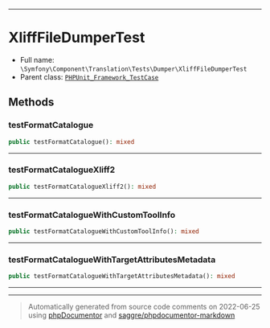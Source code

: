 ***

# XliffFileDumperTest





* Full name: `\Symfony\Component\Translation\Tests\Dumper\XliffFileDumperTest`
* Parent class: [`PHPUnit_Framework_TestCase`](../../../../../PHPUnit_Framework_TestCase.md)




## Methods


### testFormatCatalogue



```php
public testFormatCatalogue(): mixed
```











***

### testFormatCatalogueXliff2



```php
public testFormatCatalogueXliff2(): mixed
```











***

### testFormatCatalogueWithCustomToolInfo



```php
public testFormatCatalogueWithCustomToolInfo(): mixed
```











***

### testFormatCatalogueWithTargetAttributesMetadata



```php
public testFormatCatalogueWithTargetAttributesMetadata(): mixed
```











***


***
> Automatically generated from source code comments on 2022-06-25 using [phpDocumentor](http://www.phpdoc.org/) and [saggre/phpdocumentor-markdown](https://github.com/Saggre/phpDocumentor-markdown)
